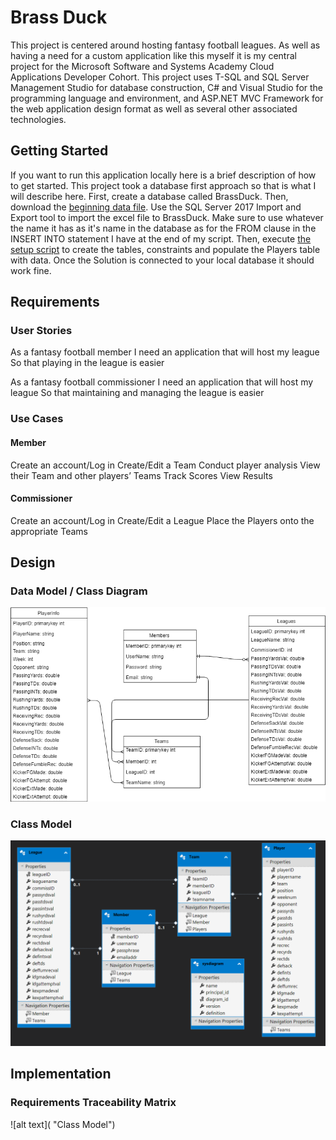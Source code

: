 # Brass Duck

This project is centered around hosting fantasy football leagues. As well as having a need for a custom application like this myself it is my central project for the Microsoft Software and Systems Academy Cloud Applications Developer Cohort. This project uses T-SQL and SQL Server Management Studio for database construction, C# and Visual Studio for the programming language and environment, and ASP.NET MVC Framework for the web application design format as well as several other associated technologies.

## Getting Started

If you want to run this application locally here is a brief description of how to get started.
This project took a database first approach so that is what I will describe here. 
First, create a database called BrassDuck. Then, download the [beginning data file](BrassDuckSampleData.xlsx). Use the SQL Server 2017 Import and Export tool to import the excel file to BrassDuck. Make sure to use whatever the name it has as it's name in the database as for the FROM clause in the INSERT INTO statement I have at the end of my script.
Then, execute [the setup script](BrassDuckSetupScript.txt) to create the tables, constraints and populate the Players table with data. Once the Solution is connected to your local database it should work fine.

## Requirements

### User Stories

As a fantasy football member
I need an application that will host my league
So that playing in the league is easier

As a fantasy football commissioner
I need an application that will host my league
So that maintaining and managing the league is easier

### Use Cases

#### Member
Create an account/Log in
Create/Edit a Team
Conduct player analysis
View their Team and other players’ Teams
Track Scores
View Results

#### Commissioner
Create an account/Log in
Create/Edit a League
Place the Players onto the appropriate Teams

## Design

### Data Model / Class Diagram

![alt text](DataModel-ClassDiagram.png "Data Model")

### Class Model

![alt text](ClassModel.PNG "Class Model")

## Implementation

### Requirements Traceability Matrix

![alt text]( "Class Model")
